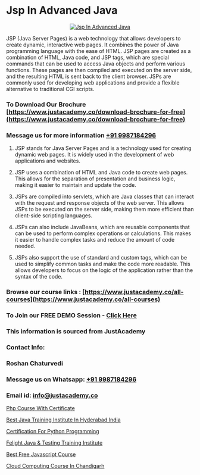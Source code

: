 # Jsp In Advanced Java

<p align="center">
  <a href="https://justacademy.co/course-detail/core-java-training">
    <img src="https://justacademy.co/storage2/course_image/1677245426_course_image.webp" alt="Jsp In Advanced Java">
  </a>
</p>


JSP (Java Server Pages) is a web technology that allows developers to create dynamic, interactive web pages. It combines the power of Java programming language with the ease of HTML. JSP pages are created as a combination of HTML, Java code, and JSP tags, which are special commands that can be used to access Java objects and perform various functions. These pages are then compiled and executed on the server side, and the resulting HTML is sent back to the client browser. JSPs are commonly used for developing web applications and provide a flexible alternative to traditional CGI scripts.
### To Download Our Brochure [https://www.justacademy.co/download-brochure-for-free](https://www.justacademy.co/download-brochure-for-free)
### Message us for more information [+91 9987184296](https://api.whatsapp.com/send?phone=919987184296)
1) JSP stands for Java Server Pages and is a technology used for creating dynamic web pages. It is widely used in the development of web applications and websites.

2) JSP uses a combination of HTML and Java code to create web pages. This allows for the separation of presentation and business logic, making it easier to maintain and update the code.

3) JSPs are compiled into servlets, which are Java classes that can interact with the request and response objects of the web server. This allows JSPs to be executed on the server side, making them more efficient than client-side scripting languages.

4) JSPs can also include JavaBeans, which are reusable components that can be used to perform complex operations or calculations. This makes it easier to handle complex tasks and reduce the amount of code needed.

5) JSPs also support the use of standard and custom tags, which can be used to simplify common tasks and make the code more readable. This allows developers to focus on the logic of the application rather than the syntax of the code.

### Browse our course links : [https://www.justacademy.co/all-courses](https://www.justacademy.co/all-courses) 
### To Join our FREE DEMO Session - [Click Here](https://www.justacademy.co/register-for-course-demo)


### This information is sourced from JustAcademy
### Contact Info:
### Roshan Chaturvedi
### Message us on Whatsapp: [+91 9987184296](https://api.whatsapp.com/send?phone=919987184296)
### Email id: [info@justacademy.co](mailto:info@justacademy.co)
                
[Php Course With Certificate](https://www.linkedin.com/pulse/php-course-certificate-justacademy-gkejc?trackingId=H93PEtWC7QG0f%2FjbQ0YZcQ%3D%3D&lipi=urn%3Ali%3Apage%3Ad_flagship3_company_admin%3BWbxQ1A18RaaLg4c2WwaK8w%3D%3D)

[Best Java Training Institute In Hyderabad India](https://www.linkedin.com/pulse/best-java-training-institute-hyderabad-india-justacademy-thane-u7sne?trackingId=ClyVCINqzx3eDIB2cUXGZg%3D%3D&lipi=urn%3Ali%3Apage%3Ad_flagship3_company_admin%3B8x4oZRFoSmO4CZ5ThOfedg%3D%3D)

[Certification For Python Programming](https://medium.com/@ranepooja/certification-for-python-programming-a1f9706257e1)

[Felight Java & Testing Training Institute](https://medium.com/@kumarishimmi99/felight-java-testing-training-institute-b721b1294caf)

[Best Free Javascript Course](https://justacademyin.github.io/Articles/Best-Free-Javascript-Course)

[Cloud Computing Course In Chandigarh](https://justacademyin.github.io/justacademy/cloud-computing-course-in-chandigarh)

